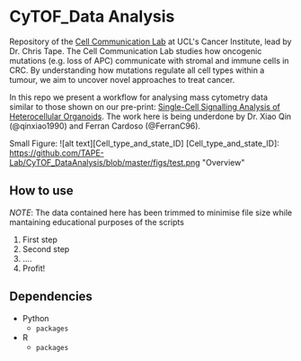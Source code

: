 CyTOF_Data Analysis
============
Repository of the [Cell Communication Lab](http://tape-lab.com/) at UCL's Cancer Institute, lead by Dr. Chris Tape.
The Cell Communication Lab studies how oncogenic mutations (e.g. loss of APC) communicate with stromal and immune cells in CRC. By understanding how mutations regulate all cell types within a tumour, we aim to uncover novel approaches to treat cancer. 

In this repo we present a workflow for analysing mass cytometry data similar to those shown on our pre-print: [Single-Cell Signalling Analysis of Heterocellular Organoids](https://www.biorxiv.org/content/10.1101/659896v1).
The work here is being underdone by Dr. Xiao Qin (@qinxiao1990) and Ferran Cardoso (@FerranC96).

Small Figure:
![alt text][Cell_type_and_state_ID]
[Cell_type_and_state_ID]: https://github.com/TAPE-Lab/CyTOF_DataAnalysis/blob/master/figs/test.png "Overview"

## How to use
*NOTE*: The data contained here has been trimmed to minimise file size while mantaining educational purposes of the scripts

1. First step
2. Second step
3. ....
4. Profit!

## Dependencies
* Python
    * `packages`
* R
    * `packages`
